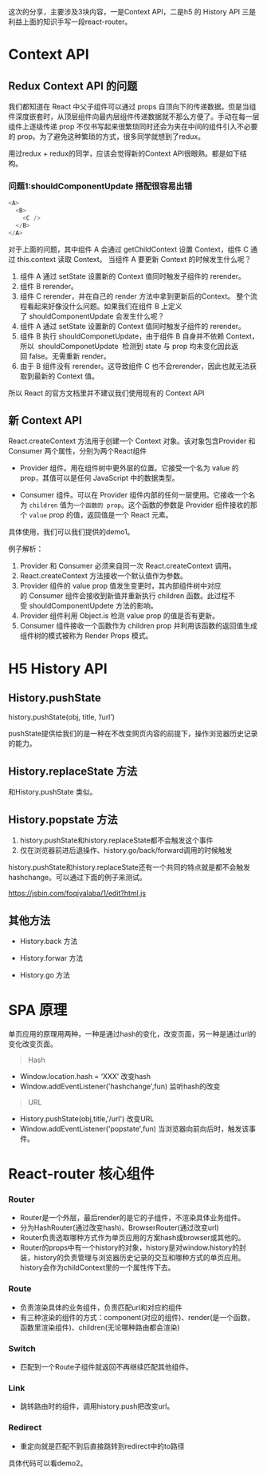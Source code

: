 这次的分享，主要涉及3块内容，一是Context API，二是h5 的 History API 三是利益上面的知识手写一段react-router。

# Context API

## Redux Context API 的问题
我们都知道在 React 中父子组件可以通过 props 自顶向下的传递数据。但是当组件深度嵌套时，从顶层组件向最内层组件传递数据就不那么方便了。手动在每一层组件上逐级传递 prop 不仅书写起来很繁琐同时还会为夹在中间的组件引入不必要的 prop。为了避免这种繁琐的方式，很多同学就想到了redux。

用过redux + redux的同学，应该会觉得新的Context API很眼熟。都是如下结构。

<Provider store={store}>
    <App />
</Provider>

### 问题1:shouldComponentUpdate 搭配很容易出错

```js
<A>
  <B>
    <C />
  </B>
</A>

```
对于上面的问题，其中组件 A 会通过 getChildContext 设置 Context，组件 C 通过 this.context 读取 Context。
当组件 A 要更新 Context 的时候发生什么呢？
  1. 组件 A 通过 setState 设置新的 Context 值同时触发子组件的 rerender。
  2. 组件 B rerender。
  3. 组件 C rerender，并在自己的 render 方法中拿到更新后的Context。
整个流程看起来好像没什么问题。如果我们在组件 B 上定义了 shouldComponentUpdate 会发生什么呢？
  1. 组件 A 通过 setState 设置新的 Context 值同时触发子组件的 rerender。
  2. 组件 B 执行 shouldComponetUpdate，由于组件 B 自身并不依赖 Context，所以  shouldComponetUpdate  检测到 state 与 prop 均未变化因此返回 false。无需重新 render。
  3. 由于 B 组件没有 rerender。这导致组件 C 也不会rerender，因此也就无法获取到最新的 Context 值。

所以 React 的官方文档里并不建议我们使用现有的 Context API

## 新 Context API

React.createContext 方法用于创建一个 Context 对象。该对象包含Provider 和 Consumer 两个属性，分别为两个React组件


* Provider 组件。用在组件树中更外层的位置。它接受一个名为 value 的 prop，其值可以是任何 JavaScript 中的数据类型。

* Consumer 组件。可以在 Provider 组件内部的任何一层使用。它接收一个名为 `children` 值为`一个函数的 prop`。这个函数的参数是 Provider 组件接收的那个 `value` prop 的值，返回值是一个 React 元素。

具体使用，我们可以我们提供的demo1。

例子解析：
1. Provider 和 Consumer 必须来自同一次 React.createContext 调用。
2. React.createContext 方法接收一个默认值作为参数。
3. Provider 组件的 value prop 值发生变更时，其内部组件树中对应的 Consumer 组件会接收到新值并重新执行 children 函数。此过程不受 shouldComponentUpdete 方法的影响。
4. Provider 组件利用 Object.is 检测 value prop 的值是否有更新。
5. Consumer 组件接收一个函数作为 children prop 并利用该函数的返回值生成组件树的模式被称为 Render Props 模式。

# H5 History API 

## History.pushState

history.pushState(obj, title, ’/url’)

pushState提供给我们的是一种在不改变网页内容的前提下，操作浏览器历史记录的能力。

## History.replaceState 方法

和History.pushState 类似。

## History.popstate 方法

1. history.pushState和history.replaceState都不会触发这个事件 
2. 仅在浏览器前进后退操作、history.go/back/forward调用的时候触发 

history.pushState和history.replaceState还有一个共同的特点就是都不会触发hashchange。可以通过下面的例子来测试。

https://jsbin.com/foqiyalaba/1/edit?html,js

## 其他方法
 * History.back 方法
 
 * History.forwar 方法
 
 * History.go 方法

# SPA 原理

单页应用的原理用两种，一种是通过hash的变化，改变页面，另一种是通过url的变化改变页面。

> Hash
* Window.location.hash = ‘XXX’ 改变hash
* Window.addEventListener('hashchange',fun) 监听hash的改变

> URL
* History.pushState(obj,title,'/url') 改变URL
* Window.addEventListener('popstate',fun) 当浏览器向前向后时，触发该事件。
 
# React-router 核心组件 

### Router
 * Router是一个外层，最后render的是它的子组件，不渲染具体业务组件。
 * 分为HashRouter(通过改变hash)、BrowserRouter(通过改变url)
 * Router负责选取哪种方式作为单页应用的方案hash或browser或其他的。
 * Router的props中有一个history的对象，history是对window.history的封装，history的负责管理与浏览器历史记录的交互和哪种方式的单页应用。history会作为childContext里的一个属性传下去。
### Route
 * 负责渲染具体的业务组件，负责匹配url和对应的组件
 * 有三种渲染的组件的方式：component(对应的组件)、render(是一个函数，函数里渲染组件)、children(无论哪种路由都会渲染)

### Switch
 * 匹配到一个Route子组件就返回不再继续匹配其他组件。
### Link
 * 跳转路由时的组件，调用history.push把改变url。

### Redirect
 * 重定向就是匹配不到后直接跳转到redirect中的to路径


具体代码可以看demo2。

